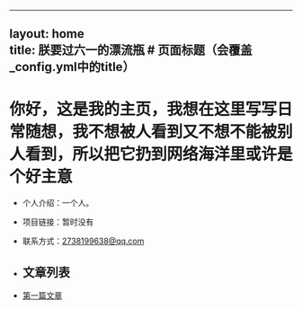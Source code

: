 
---
layout: home  
title: 朕要过六一的漂流瓶  # 页面标题（会覆盖_config.yml中的title）
---

# 你好，这是我的主页，我想在这里写写日常随想，我不想被人看到又不想不能被别人看到，所以把它扔到网络海洋里或许是个好主意


- 个人介绍：一个人。
- 项目链接：暂时没有
- 联系方式：2738199638@qq.com

- ## 文章列表
- [第一篇文章](_posts/2024-10-20-a_dream.md)
